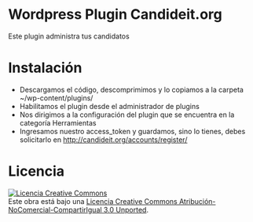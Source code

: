 Wordpress Plugin Candideit.org
=============================

Este plugin administra tus candidatos

Instalación
===========

* Descargamos el código, descomprimimos y lo copiamos a la carpeta ~/wp-content/plugins/
* Habilitamos el plugin desde el administrador de plugins
* Nos dirigimos a la configuración del plugin que se encuentra en la categoría Herramientas
* Ingresamos nuestro access_token y guardamos, sino lo tienes, debes solicitarlo en http://candideit.org/accounts/register/

Licencia
========

<a rel="license" href="http://creativecommons.org/licenses/by-nc-sa/3.0/deed.es_CL"><img alt="Licencia Creative Commons" style="border-width:0" src="http://i.creativecommons.org/l/by-nc-sa/3.0/88x31.png" /></a><br />Este obra está bajo una <a rel="license" href="http://creativecommons.org/licenses/by-nc-sa/3.0/deed.es_CL">Licencia Creative Commons Atribución-NoComercial-CompartirIgual 3.0 Unported</a>.